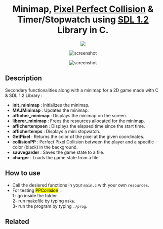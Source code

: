 <h1 align="center">
  Minimap, <a href="https://stackoverflow.com/questions/173199/can-someone-explain-per-pixel-collision-detection">Pixel Perfect Collision</a> & Timer/Stopwatch using <a href="https://github.com/libsdl-org/sdl12-compat">SDL 1.2</a> Library in C.
</h1>
<p align="center">
  <a href="https://github.com/libsdl-org/sdl12-compat"><img src="https://img.shields.io/badge/SDL-1.2-blue.svg?maxAge=2592000&amp;style=flat"></a>
</p>

<div align="center">
  
  ![screenshot](https://media.giphy.com/media/v1.Y2lkPTc5MGI3NjExc2kzMmFvOWFudzBwcnl0enU2dWVtN3BtcnRubmQ4NWJqaXp1bGcyZCZlcD12MV9pbnRlcm5hbF9naWZfYnlfaWQmY3Q9Zw/PU7ChallBIW7sOiNxk/giphy.gif)

  ![screenshot](https://media.giphy.com/media/v1.Y2lkPTc5MGI3NjExbzEzMmdkbHJobGkyNXViNXV0MTVtamkxc2VlZzc1N2YxYzE4YmYwcSZlcD12MV9pbnRlcm5hbF9naWZfYnlfaWQmY3Q9Zw/54quFw5JcDE347Sf94/giphy.gif)
</div>

## Description
Secondary functionalities along with a minimap for a 2D game made with C & SDL 1.2 Library :
* <strong>init_minimap</strong> : Initializes the minimap.
* <strong>MAJMinimap</strong> : Updates the minimap.
* <strong>afficher_minimap</strong> : Displays the minimap on the screen.
* <strong>liberer_minimap</strong> : Frees the resources allocated for the minimap.
* <strong>affichertempsen</strong> : Displays the elapsed time since the start time.
* <strong>affichertemps</strong> : Displays a mini stopwatch.
* <strong>GetPixel</strong> : Returns the color of the pixel at the given coordinates.
* <strong>collisionPP</strong> : Perfect Pixel Collision between the player and a specific color (black) in the background.
* <strong>sauvegarder</strong> : Saves the game state to a file.
* <strong>charger</strong> : Loads the game state from a file.

## How to use
* Call the desiered functions in your `main.c` with your own `resources`.
* For testing <mark>PPCollision</mark>  :<br>
  1- go inside the folder. <br>
  2- run makefile by typing `make`. <br>
  3- run the program by typing `./prog`. 

## Related
